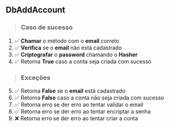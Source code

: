 ## DbAddAccount

> ### Caso de sucesso

1. ✅ **Chamar** o método com o **email** correto
2. ✅ **Verifica** se o **email** não está cadastrado
3. ✅ **Criptografar** o **password** chamando o **Hasher**
4. ✅ Retorna **True** caso a conta seja criada com sucesso

> ### Exceções

5. ✅ Retorna **False** se o **email** está cadastrado
6. ✅ Retorna **False** caso a conta não seja criada com sucesso
7. ✅ Retorna erro se der erro ao tentar validar o email
8. ✅ Retorna erro se der erro ao tentar encriptar a senha
9. ❌ Retorna erro se der erro ao tentar criar a conta